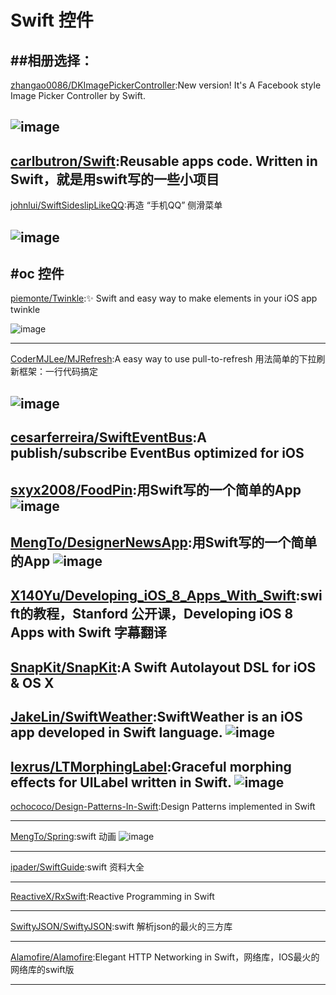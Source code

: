 
# Swift 控件

##相册选择：
---
[zhangao0086/DKImagePickerController](https://github.com/zhangao0086/DKImagePickerController):New version! It's A Facebook style Image Picker Controller by Swift.

![image](https://raw.githubusercontent.com/zhangao0086/DKImagePickerController/develop/Screenshot4.png)     
---

[carlbutron/Swift](https://github.com/carlbutron/Swift):Reusable apps code. Written in Swift，就是用swift写的一些小项目
---
[johnlui/SwiftSideslipLikeQQ](https://github.com/johnlui/SwiftSideslipLikeQQ):再造 “手机QQ” 侧滑菜单

![image](https://camo.githubusercontent.com/0152b1943a7a44cf3841ff42131a2629bf047bf5/687474703a2f2f6c7677656e68616e2e636f6d2f636f6e74656e742f75706c6f616466696c652f3230313530342f32373461313432383733363230352e676966)     
---

#oc 控件
---
[piemonte/Twinkle](https://github.com/piemonte/Twinkle)::sparkles: Swift and easy way to make elements in your iOS app twinkle

![image](https://camo.githubusercontent.com/55dd64d7e9c1c403f39e9a24b557f618bca87585/68747470733a2f2f7261772e6769746875622e636f6d2f7069656d6f6e74652f7477696e6b6c652f6d61737465722f7477696e6b6c652e676966)     

---
[CoderMJLee/MJRefresh](https://github.com/CoderMJLee/MJRefresh):A easy way to use pull-to-refresh
用法简单的下拉刷新框架：一行代码搞定

![image](https://camo.githubusercontent.com/4a86d398d981df5dc845042b92c6d785d0d486b4/687474703a2f2f696d61676573302e636e626c6f67732e636f6d2f626c6f67323031352f3439373237392f3230313530362f3133323233323435363133393137372e706e67)     
---
[cesarferreira/SwiftEventBus](https://github.com/cesarferreira/SwiftEventBus):A publish/subscribe EventBus optimized for iOS  
---
[sxyx2008/FoodPin](https://github.com/sxyx2008/FoodPin):用Swift写的一个简单的App
![image](https://github.com/sxyx2008/FoodPin/blob/master/Screenshots/FoodPin-Chinese.gif)
---
[MengTo/DesignerNewsApp](https://github.com/MengTo/DesignerNewsApp):用Swift写的一个简单的App
![image](https://github.com/MengTo/DesignerNewsApp/blob/master/Screenshots/designer-news-app.jpg)
---
[X140Yu/Developing_iOS_8_Apps_With_Swift](https://github.com/X140Yu/Developing_iOS_8_Apps_With_Swift):swift的教程，Stanford 公开课，Developing iOS 8 Apps with Swift 字幕翻译
---
[SnapKit/SnapKit](https://github.com/SnapKit/SnapKit):A Swift Autolayout DSL for iOS & OS X
---
[JakeLin/SwiftWeather](https://github.com/JakeLin/SwiftWeather):SwiftWeather is an iOS app developed in Swift language.
![image](https://raw.githubusercontent.com/JakeLin/SwiftWeather/master/screenshots/6-smallsize.png)
---
[lexrus/LTMorphingLabel](https://github.com/lexrus/LTMorphingLabel):Graceful morphing effects for UILabel written in Swift.
![image](https://cloud.githubusercontent.com/assets/219689/3491822/96bf5de6-059d-11e4-9826-a6f82025d1af.gif)
---

[ochococo/Design-Patterns-In-Swift](https://github.com/ochococo/Design-Patterns-In-Swift):Design Patterns implemented in Swift

---
[MengTo/Spring](https://github.com/MengTo/Spring):swift 动画
![image](https://camo.githubusercontent.com/301f360304b089f40989a870ff3c04572054e288/687474703a2f2f636c2e6c792f696d6167652f316e3145326a3357337932342f737072696e6773637265656e2e6a7067)

---

[ipader/SwiftGuide](https://github.com/ipader/SwiftGuide):swift 资料大全

---
[ReactiveX/RxSwift](https://github.com/ReactiveX/RxSwift):Reactive Programming in Swift

---
[SwiftyJSON/SwiftyJSON](https://github.com/SwiftyJSON/SwiftyJSON):swift 解析json的最火的三方库

---
[Alamofire/Alamofire](https://github.com/Alamofire/Alamofire):Elegant HTTP Networking in Swift，网络库，IOS最火的网络库的swift版

---


